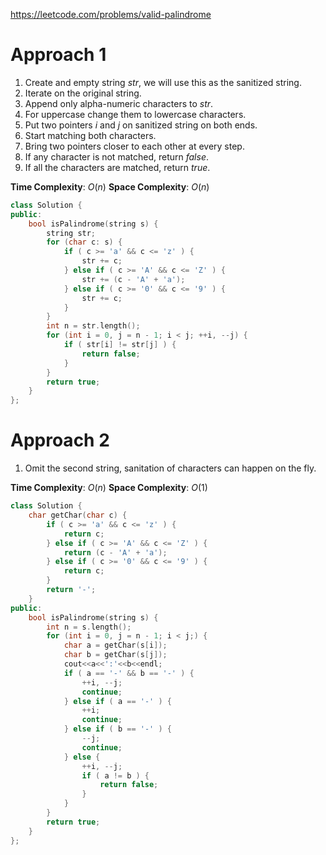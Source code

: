 https://leetcode.com/problems/valid-palindrome

# Approach 1

1. Create and empty string $str$, we will use this as the sanitized string.
2. Iterate on the original string.
3. Append only alpha-numeric characters to $str$.
4. For uppercase change them to lowercase characters.
5. Put two pointers $i$ and $j$ on sanitized string on both ends.
6. Start matching both characters.
7. Bring two pointers closer to each other at every step.
8. If any character is not matched, return $false$.
9. If all the characters are matched, return $true$.

**Time Complexity**: $O(n)$
**Space Complexity**: $O(n)$

```cpp
class Solution {
public:
    bool isPalindrome(string s) {
        string str;
        for (char c: s) {
            if ( c >= 'a' && c <= 'z' ) {
                str += c;
            } else if ( c >= 'A' && c <= 'Z' ) {
                str += (c - 'A' + 'a');
            } else if ( c >= '0' && c <= '9' ) {
                str += c;
            }
        }
        int n = str.length();
        for (int i = 0, j = n - 1; i < j; ++i, --j) {
            if ( str[i] != str[j] ) {
                return false;
            }
        }
        return true;
    }
};
```

# Approach 2

1. Omit the second string, sanitation of characters can happen on the fly.

**Time Complexity**: $O(n)$
**Space Complexity**: $O(1)$

```cpp
class Solution {
    char getChar(char c) {
        if ( c >= 'a' && c <= 'z' ) {
            return c;
        } else if ( c >= 'A' && c <= 'Z' ) {
            return (c - 'A' + 'a');
        } else if ( c >= '0' && c <= '9' ) {
            return c;
        }
        return '-';
    }
public:
    bool isPalindrome(string s) {
        int n = s.length();
        for (int i = 0, j = n - 1; i < j;) {
            char a = getChar(s[i]);
            char b = getChar(s[j]);
            cout<<a<<':'<<b<<endl;
            if ( a == '-' && b == '-' ) {
                ++i, --j;
                continue;
            } else if ( a == '-' ) {
                ++i;
                continue;
            } else if ( b == '-' ) {
                --j;
                continue;
            } else {
                ++i, --j;
                if ( a != b ) {
                    return false;
                }
            }
        }
        return true;
    }
};
```